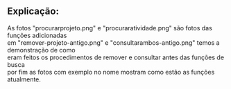 <h2>Explicação:</h2>
<div>As fotos "procurarprojeto.png" e "procuraratividade.png" são fotos das funções adicionadas</div>
<div>em "remover-projeto-antigo.png" e "consultarambos-antigo.png" temos a demonstração de como</div>
<div>eram feitos os procedimentos de remover e consultar antes das funções de busca</div>
<div>por fim as fotos com exemplo no nome mostram como estão as funções atualmente.</div>